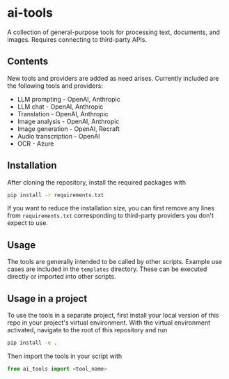 # ai-tools

A collection of general-purpose tools for processing text, documents, and images. Requires connecting to third-party APIs.

## Contents

New tools and providers are added as need arises. Currently included are the following tools and providers:

- LLM prompting - OpenAI, Anthropic
- LLM chat - OpenAI, Anthropic
- Translation - OpenAI, Anthropic
- Image analysis - OpenAI, Anthropic
- Image generation - OpenAI, Recraft
- Audio transcription - OpenAI
- OCR - Azure

## Installation

After cloning the repository, install the required packages with
```bash
pip install -r requirements.txt
```

If you want to reduce the installation size, you can first remove any lines from `requirements.txt` corresponding to third-party providers you don't expect to use.

## Usage

The tools are generally intended to be called by other scripts. Example use cases are included in the `templates` directory. These can be executed directly or imported into other scripts.

## Usage in a project

To use the tools in a separate project, first install your local version of this repo in your project's virtual environment. With the virtual environment activated, navigate to the root of this repository and run
```bash
pip install -e .
```

Then import the tools in your script with
```python
from ai_tools import <tool_name>
```